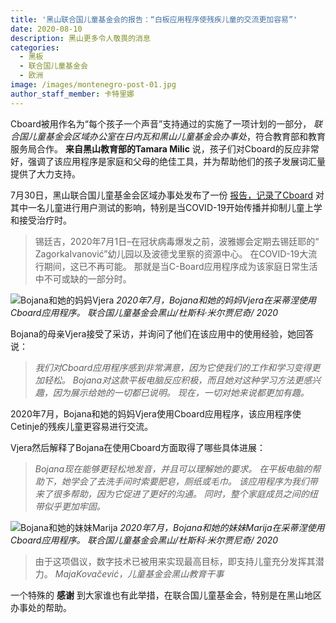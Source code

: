 ```yaml
---
title: '黑山联合国儿童基金会的报告：“白板应用程序使残疾儿童的交流更加容易”'
date: 2020-08-10
description: 黑山更多令人敬畏的消息
categories:
  - 黑板
  - 联合国儿童基金会
  - 欧洲
image: /images/montenegro-post-01.jpg
author_staff_member: 卡特里娜
---
```

Cboard被用作名为“每个孩子一个声音”支持通过的实施了一项计划的一部分， *联合国儿童基金会区域办公室在日内瓦和黑山儿童基金会办事处*，符合教育部和教育服务局合作。 **来自黑山教育部的Tamara Milic** 说，孩子们对Cboard的反应非常好，强调了该应用程序是家庭和父母的绝佳工具，并为帮助他们的孩子发展词汇量提供了大力支持。

7月30日，黑山联合国儿童基金会区域办事处发布了一份 [报告，记录了Cboard](https://www.unicef.org/montenegro/en/stories/c-board-application-makes-communication-easier-children-disabilities) 对其中一名儿童进行用户测试的影响，特别是当COVID-19开始传播并抑制儿童上学和接受治疗时。

> 锡廷吉，2020年7月1日–在冠状病毒爆发之前，波雅娜会定期去锡廷耶的“ ZagorkaIvanović”幼儿园以及波德戈里察的资源中心。 在COVID-19大流行期间，这已不再可能。 那就是当C-Board应用程序成为该家庭日常生活中不可或缺的一部分时。

![Bojana和她的妈妈Vjera](/images/montenegro-post-02.jpg) *2020年7月，Bojana和她的妈妈Vjera在采蒂涅使用Cboard应用程序。 联合国儿童基金会黑山/杜斯科·米尔贾尼奇/ 2020*

Bojana的母亲Vjera接受了采访，并询问了他们在该应用中的使用经验，她回答说：
> *我们对Cboard应用程序感到非常满意，因为它使我们的工作和学习变得更加轻松。 Bojana对这款平板电脑反应积极，而且她对这种学习方法更感兴趣，因为展示给她的一切都已说明。 现在，一切对她来说都更加有趣。*

2020年7月，Bojana和她的妈妈Vjera使用Cboard应用程序，该应用程序使Cetinje的残疾儿童更容易进行交流。

Vjera然后解释了Bojana在使用Cboard方面取得了哪些具体进展：

> *Bojana现在能够更轻松地发音，并且可以理解她的要求。 在平板电脑的帮助下，她学会了去洗手间时索要肥皂，厕纸或毛巾。 该应用程序为我们带来了很多帮助，因为它促进了更好的沟通。 同时，整个家庭成员之间的纽带似乎更加牢固。*

![Bojana和她的妹妹Marija](/images/montenegro-post-03.jpg) *2020年7月，Bojana和她的妹妹Marija在采蒂涅使用Cboard应用程序。 联合国儿童基金会黑山/杜斯科·米尔贾尼奇/ 2020*

> 由于这项倡议，数字技术已被用来实现最高目标，即支持儿童充分发挥其潜力。 *MajaKovačević，儿童基金会黑山教育干事*


一个特殊的 **感谢** 到大家谁也有此举措，在联合国儿童基金会，特别是在黑山地区办事处的帮助。 

